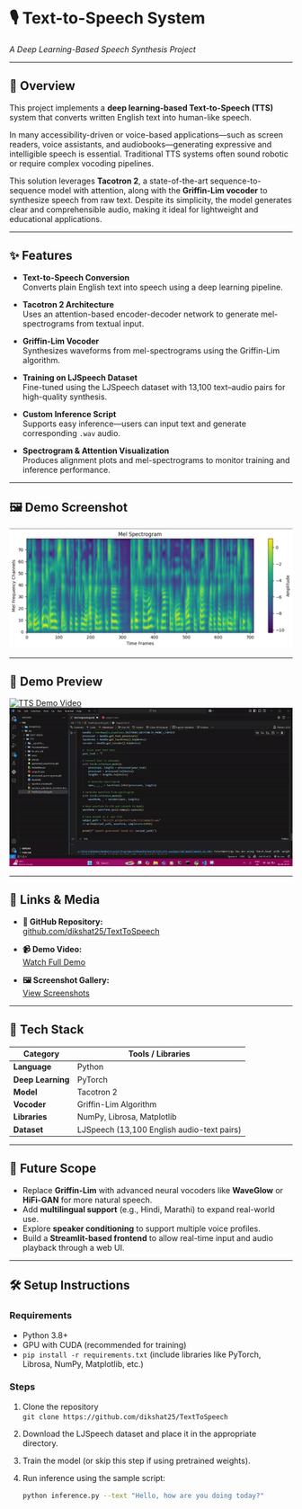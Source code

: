 # 🎙️ Text-to-Speech System  
*A Deep Learning-Based Speech Synthesis Project*

---

## 📌 Overview

This project implements a **deep learning-based Text-to-Speech (TTS)** system that converts written English text into human-like speech.

In many accessibility-driven or voice-based applications—such as screen readers, voice assistants, and audiobooks—generating expressive and intelligible speech is essential. Traditional TTS systems often sound robotic or require complex vocoding pipelines.

This solution leverages **Tacotron 2**, a state-of-the-art sequence-to-sequence model with attention, along with the **Griffin-Lim vocoder** to synthesize speech from raw text. Despite its simplicity, the model generates clear and comprehensible audio, making it ideal for lightweight and educational applications.

---

## ✨ Features

- **Text-to-Speech Conversion**  
  Converts plain English text into speech using a deep learning pipeline.

- **Tacotron 2 Architecture**  
  Uses an attention-based encoder-decoder network to generate mel-spectrograms from textual input.

- **Griffin-Lim Vocoder**  
  Synthesizes waveforms from mel-spectrograms using the Griffin-Lim algorithm.

- **Training on LJSpeech Dataset**  
  Fine-tuned using the LJSpeech dataset with 13,100 text–audio pairs for high-quality synthesis.

- **Custom Inference Script**  
  Supports easy inference—users can input text and generate corresponding `.wav` audio.

- **Spectrogram & Attention Visualization**  
  Produces alignment plots and mel-spectrograms to monitor training and inference performance.

---

## 🖼️ Demo Screenshot

![TTS Spectrogram Demo](./assets/demo.png)

---

## 🎥 Demo Preview

[![TTS Demo Video](https://img.youtube.com/vi/ws614pKi2Oc/0.jpg)](https://youtu.be/ws614pKi2Oc)
![TTS Demo](./assets/tts2-ezgif.com-video-to-gif-converter.gif)


---

## 🔗 Links & Media

- **📁 GitHub Repository:**  
  [github.com/dikshat25/TextToSpeech](https://github.com/dikshat25/TextToSpeech)

- **📹 Demo Video:**  
  [Watch Full Demo](https://drive.google.com/drive/folders/1McUQXxP120t8BJnxS44jETvi8mOjdFV7?usp=sharing)

- **🖼️ Screenshot Gallery:**  
  [View Screenshots](https://drive.google.com/drive/folders/1y28jZ52TOIYmaxa05FmxBWcbdiKuv-Fv?usp=sharing)

---

## 🤖 Tech Stack

| Category         | Tools / Libraries                          |
|------------------|---------------------------------------------|
| **Language**     | Python                                      |
| **Deep Learning**| PyTorch                                     |
| **Model**        | Tacotron 2                                  |
| **Vocoder**      | Griffin-Lim Algorithm                       |
| **Libraries**    | NumPy, Librosa, Matplotlib                  |
| **Dataset**      | LJSpeech (13,100 English audio-text pairs)  |

---

## 🚀 Future Scope

- Replace **Griffin-Lim** with advanced neural vocoders like **WaveGlow** or **HiFi-GAN** for more natural speech.
- Add **multilingual support** (e.g., Hindi, Marathi) to expand real-world use.
- Explore **speaker conditioning** to support multiple voice profiles.
- Build a **Streamlit-based frontend** to allow real-time input and audio playback through a web UI.

---

## 🛠 Setup Instructions

### Requirements
- Python 3.8+
- GPU with CUDA (recommended for training)
- `pip install -r requirements.txt` (include libraries like PyTorch, Librosa, NumPy, Matplotlib, etc.)

### Steps
1. Clone the repository  
   `git clone https://github.com/dikshat25/TextToSpeech`

2. Download the LJSpeech dataset and place it in the appropriate directory.

3. Train the model (or skip this step if using pretrained weights).

4. Run inference using the sample script:
   ```bash
   python inference.py --text "Hello, how are you doing today?"
